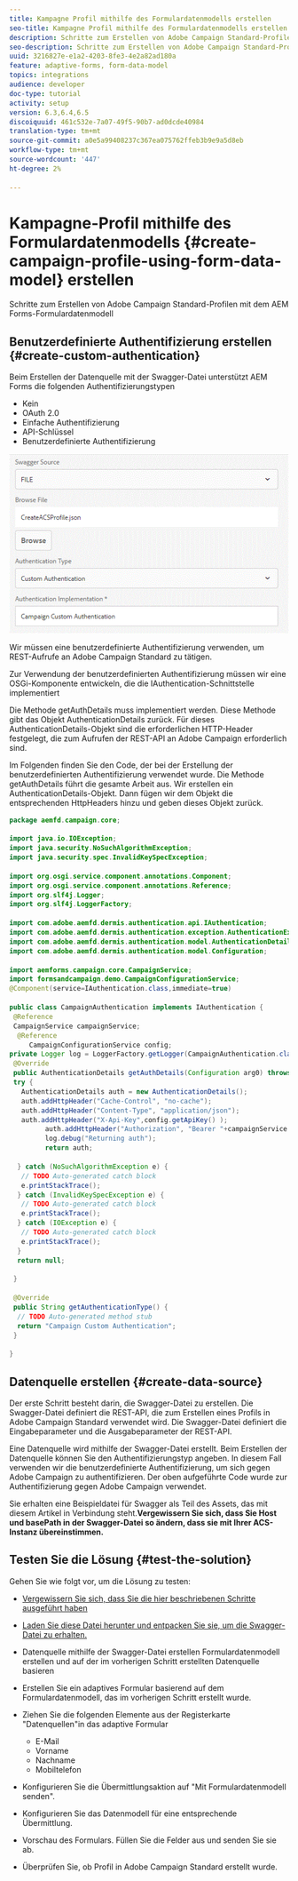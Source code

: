 ```yaml
---
title: Kampagne Profil mithilfe des Formulardatenmodells erstellen
seo-title: Kampagne Profil mithilfe des Formulardatenmodells erstellen
description: Schritte zum Erstellen von Adobe Campaign Standard-Profilen mit dem AEM Forms-Formulardatenmodell
seo-description: Schritte zum Erstellen von Adobe Campaign Standard-Profilen mit dem AEM Forms-Formulardatenmodell
uuid: 3216827e-e1a2-4203-8fe3-4e2a82ad180a
feature: adaptive-forms, form-data-model
topics: integrations
audience: developer
doc-type: tutorial
activity: setup
version: 6.3,6.4,6.5
discoiquuid: 461c532e-7a07-49f5-90b7-ad0dcde40984
translation-type: tm+mt
source-git-commit: a0e5a99408237c367ea075762ffeb3b9e9a5d8eb
workflow-type: tm+mt
source-wordcount: '447'
ht-degree: 2%

---
```



# Kampagne-Profil mithilfe des Formulardatenmodells {#create-campaign-profile-using-form-data-model} erstellen

Schritte zum Erstellen von Adobe Campaign Standard-Profilen mit dem AEM Forms-Formulardatenmodell

## Benutzerdefinierte Authentifizierung erstellen {#create-custom-authentication}

Beim Erstellen der Datenquelle mit der Swagger-Datei unterstützt AEM Forms die folgenden Authentifizierungstypen

* Kein
* OAuth 2.0
* Einfache Authentifizierung
* API-Schlüssel
* Benutzerdefinierte Authentifizierung

![campaingfdm](assets/campaignfdm.gif)

Wir müssen eine benutzerdefinierte Authentifizierung verwenden, um REST-Aufrufe an Adobe Campaign Standard zu tätigen.

Zur Verwendung der benutzerdefinierten Authentifizierung müssen wir eine OSGi-Komponente entwickeln, die die IAuthentication-Schnittstelle implementiert

Die Methode getAuthDetails muss implementiert werden. Diese Methode gibt das Objekt AuthenticationDetails zurück. Für dieses AuthenticationDetails-Objekt sind die erforderlichen HTTP-Header festgelegt, die zum Aufrufen der REST-API an Adobe Campaign erforderlich sind.

Im Folgenden finden Sie den Code, der bei der Erstellung der benutzerdefinierten Authentifizierung verwendet wurde. Die Methode getAuthDetails führt die gesamte Arbeit aus. Wir erstellen ein AuthenticationDetails-Objekt. Dann fügen wir dem Objekt die entsprechenden HttpHeaders hinzu und geben dieses Objekt zurück.

```java
package aemfd.campaign.core;

import java.io.IOException;
import java.security.NoSuchAlgorithmException;
import java.security.spec.InvalidKeySpecException;

import org.osgi.service.component.annotations.Component;
import org.osgi.service.component.annotations.Reference;
import org.slf4j.Logger;
import org.slf4j.LoggerFactory;

import com.adobe.aemfd.dermis.authentication.api.IAuthentication;
import com.adobe.aemfd.dermis.authentication.exception.AuthenticationException;
import com.adobe.aemfd.dermis.authentication.model.AuthenticationDetails;
import com.adobe.aemfd.dermis.authentication.model.Configuration;

import aemforms.campaign.core.CampaignService;
import formsandcampaign.demo.CampaignConfigurationService;
@Component(service=IAuthentication.class,immediate=true)

public class CampaignAuthentication implements IAuthentication {
 @Reference
 CampaignService campaignService;
  @Reference
     CampaignConfigurationService config;
private Logger log = LoggerFactory.getLogger(CampaignAuthentication.class);
 @Override
 public AuthenticationDetails getAuthDetails(Configuration arg0) throws AuthenticationException {
 try {
   AuthenticationDetails auth = new AuthenticationDetails();
   auth.addHttpHeader("Cache-Control", "no-cache");
   auth.addHttpHeader("Content-Type", "application/json");
   auth.addHttpHeader("X-Api-Key",config.getApiKey() );
         auth.addHttpHeader("Authorization", "Bearer "+campaignService.getAccessToken());
         log.debug("Returning auth");
         return auth;
   
  } catch (NoSuchAlgorithmException e) {
   // TODO Auto-generated catch block
   e.printStackTrace();
  } catch (InvalidKeySpecException e) {
   // TODO Auto-generated catch block
   e.printStackTrace();
  } catch (IOException e) {
   // TODO Auto-generated catch block
   e.printStackTrace();
  }
  return null;
  
 }

 @Override
 public String getAuthenticationType() {
  // TODO Auto-generated method stub
  return "Campaign Custom Authentication";
 }

}
```

## Datenquelle erstellen {#create-data-source}

Der erste Schritt besteht darin, die Swagger-Datei zu erstellen. Die Swagger-Datei definiert die REST-API, die zum Erstellen eines Profils in Adobe Campaign Standard verwendet wird. Die Swagger-Datei definiert die Eingabeparameter und die Ausgabeparameter der REST-API.

Eine Datenquelle wird mithilfe der Swagger-Datei erstellt. Beim Erstellen der Datenquelle können Sie den Authentifizierungstyp angeben. In diesem Fall verwenden wir die benutzerdefinierte Authentifizierung, um sich gegen Adobe Campaign zu authentifizieren. Der oben aufgeführte Code wurde zur Authentifizierung gegen Adobe Campaign verwendet.

Sie erhalten eine Beispieldatei für Swagger als Teil des Assets, das mit diesem Artikel in Verbindung steht.**Vergewissern Sie sich, dass Sie Host und basePath in der Swagger-Datei so ändern, dass sie mit Ihrer ACS-Instanz übereinstimmen.**

## Testen Sie die Lösung {#test-the-solution}

Gehen Sie wie folgt vor, um die Lösung zu testen:
* [Vergewissern Sie sich, dass Sie die hier beschriebenen Schritte ausgeführt haben](aem-forms-with-campaign-standard-getting-started-tutorial.md)
* [Laden Sie diese Datei herunter und entpacken Sie sie, um die Swagger-Datei zu erhalten.](assets/create-acs-profile-swagger-file.zip)
* Datenquelle mithilfe der Swagger-Datei erstellen
Formulardatenmodell erstellen und auf der im vorherigen Schritt erstellten Datenquelle basieren
* Erstellen Sie ein adaptives Formular basierend auf dem Formulardatenmodell, das im vorherigen Schritt erstellt wurde.
* Ziehen Sie die folgenden Elemente aus der Registerkarte &quot;Datenquellen&quot;in das adaptive Formular

   * E-Mail
   * Vorname
   * Nachname
   * Mobiltelefon

* Konfigurieren Sie die Übermittlungsaktion auf &quot;Mit Formulardatenmodell senden&quot;.
* Konfigurieren Sie das Datenmodell für eine entsprechende Übermittlung.
* Vorschau des Formulars. Füllen Sie die Felder aus und senden Sie sie ab.
* Überprüfen Sie, ob Profil in Adobe Campaign Standard erstellt wurde.

